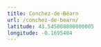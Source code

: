 ```yaml
---
title: Conchez-de-Béarn
url: /conchez-de-bearn/
latitude: 43.545008800000005
longitude: -0.1695404
---
```

